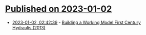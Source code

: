 # [Published on 2023-01-02](index.md)

* [2023-01-02, 02:42:39](https://news.ycombinator.com/item?id=34213627) - [Building a Working Model First Century Hydraulis (2013)](http://jur.byu.edu/?p=7650)

